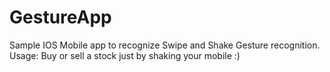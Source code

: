 # GestureApp
Sample IOS Mobile app to recognize Swipe and Shake  Gesture recognition.  Usage: Buy or sell a stock just by shaking your mobile :)

